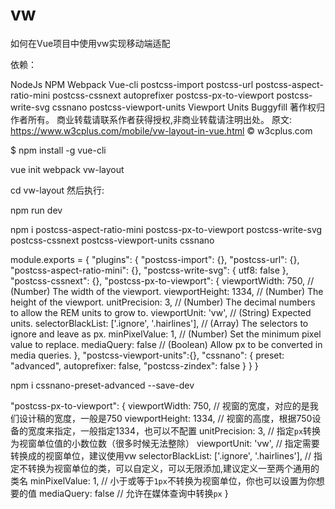 # vw
如何在Vue项目中使用vw实现移动端适配

依赖：

NodeJs
NPM
Webpack
Vue-cli
postcss-import
postcss-url
postcss-aspect-ratio-mini
postcss-cssnext
autoprefixer
postcss-px-to-viewport
postcss-write-svg
cssnano
postcss-viewport-units
Viewport Units Buggyfill
著作权归作者所有。
商业转载请联系作者获得授权,非商业转载请注明出处。
原文: https://www.w3cplus.com/mobile/vw-layout-in-vue.html © w3cplus.com

$ npm install -g vue-cli

vue init webpack vw-layout

cd vw-layout
然后执行:

npm run dev

npm i postcss-aspect-ratio-mini postcss-px-to-viewport postcss-write-svg postcss-cssnext postcss-viewport-units cssnano  

module.exports = { "plugins": { "postcss-import": {}, "postcss-url": {}, "postcss-aspect-ratio-mini": {}, "postcss-write-svg": { utf8: false }, "postcss-cssnext": {}, "postcss-px-to-viewport": { viewportWidth: 750, // (Number) The width of the viewport. viewportHeight: 1334, // (Number) The height of the viewport. unitPrecision: 3, // (Number) The decimal numbers to allow the REM units to grow to. viewportUnit: 'vw', // (String) Expected units. selectorBlackList: ['.ignore', '.hairlines'], // (Array) The selectors to ignore and leave as px. minPixelValue: 1, // (Number) Set the minimum pixel value to replace. mediaQuery: false // (Boolean) Allow px to be converted in media queries. }, "postcss-viewport-units":{}, "cssnano": { preset: "advanced", autoprefixer: false, "postcss-zindex": false } } }

npm i cssnano-preset-advanced --save-dev

 "postcss-px-to-viewport": { viewportWidth: 750, // 视窗的宽度，对应的是我们设计稿的宽度，一般是750 viewportHeight: 1334, // 视窗的高度，根据750设备的宽度来指定，一般指定1334，也可以不配置 unitPrecision: 3, // 指定`px`转换为视窗单位值的小数位数（很多时候无法整除） viewportUnit: 'vw', // 指定需要转换成的视窗单位，建议使用vw selectorBlackList: ['.ignore', '.hairlines'], // 指定不转换为视窗单位的类，可以自定义，可以无限添加,建议定义一至两个通用的类名 minPixelValue: 1, // 小于或等于`1px`不转换为视窗单位，你也可以设置为你想要的值 mediaQuery: false // 允许在媒体查询中转换`px` }
 
 <script src="//g.alicdn.com/fdilab/lib3rd/viewport-units-buggyfill/0.6.2/??viewport-units-buggyfill.hacks.min.js,viewport-units-buggyfill.min.js"></script>
 
 <script> window.onload = function () { window.viewportUnitsBuggyfill.init({ hacks: window.viewportUnitsBuggyfillHacks }); } </script>
